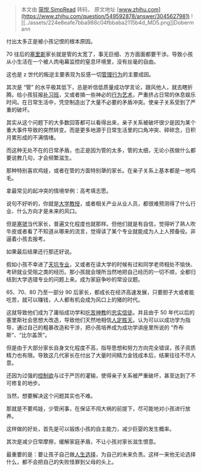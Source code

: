 > 本文由 [简悦 SimpRead](http://ksria.com/simpread/) 转码， 原文地址 [www.zhihu.com](https://www.zhihu.com/question/549592878/answer/3045627981) ![[../assets/224e8eafe7bba988c04fbbaba2115b4d_MD5.png]]Dobermann

付出太多正是被小孩记恨的根本原因。

70 往后的[塞里斯](https://www.zhihu.com/search?q=%E5%A1%9E%E9%87%8C%E6%96%AF&search_source=Entity&hybrid_search_source=Entity&hybrid_search_extra=%7B%22sourceType%22%3A%22answer%22%2C%22sourceId%22%3A3045627981%7D)家长就是管的太宽了，事无巨细、方方面面都要干涉。导致小孩从小生活在一个被人肉电幕监控的窒息环境里，没有丝毫的自由。

这也是 z 世代的叛逆主要表现为反感一切[管理行为](https://www.zhihu.com/search?q=%E7%AE%A1%E7%90%86%E8%A1%8C%E4%B8%BA&search_source=Entity&hybrid_search_source=Entity&hybrid_search_extra=%7B%22sourceType%22%3A%22answer%22%2C%22sourceId%22%3A3045627981%7D)的主要成因。

其次是 “管” 的水平极其低下，总是听信低质量成功学言论，跟风他人，就去瞎折腾。给小孩狂报[补习班](https://www.zhihu.com/search?q=%E8%A1%A5%E4%B9%A0%E7%8F%AD&search_source=Entity&hybrid_search_source=Entity&hybrid_search_extra=%7B%22sourceType%22%3A%22answer%22%2C%22sourceId%22%3A3045627981%7D)，又或者搞一些神必的[行为艺术](https://www.zhihu.com/search?q=%E8%A1%8C%E4%B8%BA%E8%89%BA%E6%9C%AF&search_source=Entity&hybrid_search_source=Entity&hybrid_search_extra=%7B%22sourceType%22%3A%22answer%22%2C%22sourceId%22%3A3045627981%7D)，严重挤占日常的休息娱乐时间。在日常生活中，凭空制造出了大量不必要的矛盾冲突。使亲子关系受到了严重的破坏。

其实从这个问题下的大多数回答都可以看得出来，亲子关系被破坏很少是因为某个重大事件导致的突然转变。而是更多地源于日常生活里的口角冲突、碎碎念，日积月累形成的不满情绪。

而这种无处不在的日常矛盾，也正是因为管的太多，管的太细，无论小孩做什么都要说教几句，才会频繁滋生。

那种特别喜欢鸡娃，或者在管的方面特别犟的家长。在亲子关系上基本都是一地鸡毛。

拿最常见的起冲突的情境举例：高考填志愿。

说句不好听的，你就是[大学教授](https://www.zhihu.com/search?q=%E5%A4%A7%E5%AD%A6%E6%95%99%E6%8E%88&search_source=Entity&hybrid_search_source=Entity&hybrid_search_extra=%7B%22sourceType%22%3A%22answer%22%2C%22sourceId%22%3A3045627981%7D)，或者相关产业从业人员，都很难预测得了什么行业、什么方向才是未来的风口。

但是[塞虢](https://www.zhihu.com/search?q=%E5%A1%9E%E8%99%A2&search_source=Entity&hybrid_search_source=Entity&hybrid_search_extra=%7B%22sourceType%22%3A%22answer%22%2C%22sourceId%22%3A3045627981%7D)当代家长，普遍文化程度也就那样。但他们就是有自信，觉得听了熟人吹牛皮或者看了不知道从哪来的流言，觉得读了某个专业就能成为人上人预备役。非逼着小孩去报考。

如果最后结果还行那还好说。

假如小孩不幸进了[天坑专业](https://www.zhihu.com/search?q=%E5%A4%A9%E5%9D%91%E4%B8%93%E4%B8%9A&search_source=Entity&hybrid_search_source=Entity&hybrid_search_extra=%7B%22sourceType%22%3A%22answer%22%2C%22sourceId%22%3A3045627981%7D)，又或者在读大学的时候有过和同学老师相处不愉快、考研就业受阻之类的经历。那小孩就会理所当然地把自己经历的一切不顺，全都归结到大学选错专业的问题上来。成为家庭争吵的常设议题。

65、70、80 乃至一部分 90 后家长，都成长在经济高速发展，只要胆子大或者能吃苦，就可以赚钱，人人都有机会成为风口上的猪的时代。

这就导致他们成为了庸俗成功学和[吃苦神教](https://www.zhihu.com/search?q=%E5%90%83%E8%8B%A6%E7%A5%9E%E6%95%99&search_source=Entity&hybrid_search_source=Entity&hybrid_search_extra=%7B%22sourceType%22%3A%22answer%22%2C%22sourceId%22%3A3045627981%7D)的[忠实信徒](https://www.zhihu.com/search?q=%E5%BF%A0%E5%AE%9E%E4%BF%A1%E5%BE%92&search_source=Entity&hybrid_search_source=Entity&hybrid_search_extra=%7B%22sourceType%22%3A%22answer%22%2C%22sourceId%22%3A3045627981%7D)。并且由于 50 年代以后的塞里斯社会思想大改造，导致他们天然地相信[人定胜天](https://www.zhihu.com/search?q=%E4%BA%BA%E5%AE%9A%E8%83%9C%E5%A4%A9&search_source=Entity&hybrid_search_source=Entity&hybrid_search_extra=%7B%22sourceType%22%3A%22answer%22%2C%22sourceId%22%3A3045627981%7D)。认为可以以成功学为指导，通过自己的粗暴改造和干涉，把小孩培养成为成功学讲座里所说的 “乔布斯”、“比尔盖茨”。

但是由于大部分家长自身文化程度不高，指导思想和努力方向完全错误，孩子资质精力也有限。导致这几代家长在付出了大量时间精力金钱成本后，结果往往不尽人意。

还因为过强的[控制欲](https://www.zhihu.com/search?q=%E6%8E%A7%E5%88%B6%E6%AC%B2&search_source=Entity&hybrid_search_source=Entity&hybrid_search_extra=%7B%22sourceType%22%3A%22answer%22%2C%22sourceId%22%3A3045627981%7D)与过于严厉的灌输，使得亲子关系被严重破坏，甚至达到了不可修复的地步。

当然，想要解决这个问题其实也不难。

那就是不要鸡娃，少管闲事，在保证不闯大祸的前提下，尽可能地对小孩进行放养。

这样做的好处，首先是可以锻炼小孩的自主能力，减少巨婴的发生概率。

其次是减少日常摩擦，缓解家庭矛盾，不让小孩对家长滋生恨意。

最重要的是：要让孩子自己做[人生选择](https://www.zhihu.com/search?q=%E4%BA%BA%E7%94%9F%E9%80%89%E6%8B%A9&search_source=Entity&hybrid_search_source=Entity&hybrid_search_extra=%7B%22sourceType%22%3A%22answer%22%2C%22sourceId%22%3A3045627981%7D)，为自己的未来负责。这样一来他无论选择什么，都不会把自己的失败怪罪到父母的头上。